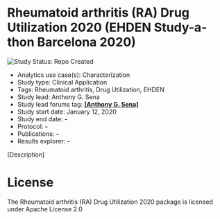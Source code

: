 Rheumatoid arthritis (RA) Drug Utilization 2020 (EHDEN Study-a-thon Barcelona 2020)
=============

<img src="https://img.shields.io/badge/Study%20Status-Repo%20Created-lightgray.svg" alt="Study Status: Repo Created">

- Analytics use case(s): Characterization
- Study type: Clinical Application
- Tags: Rheumatoid arthritis, Drug Utilization, EHDEN
- Study lead: Anthony G. Sena
- Study lead forums tag: **[[Anthony G. Sena]](https://forums.ohdsi.org/u/anthonysena/)**
- Study start date: January 12, 2020
- Study end date: **-**
- Protocol: **-**
- Publications: **-**
- Results explorer: **-**

[Description]

License
=======

The Rheumatoid arthritis (RA) Drug Utilization 2020 package is licensed under Apache License 2.0
